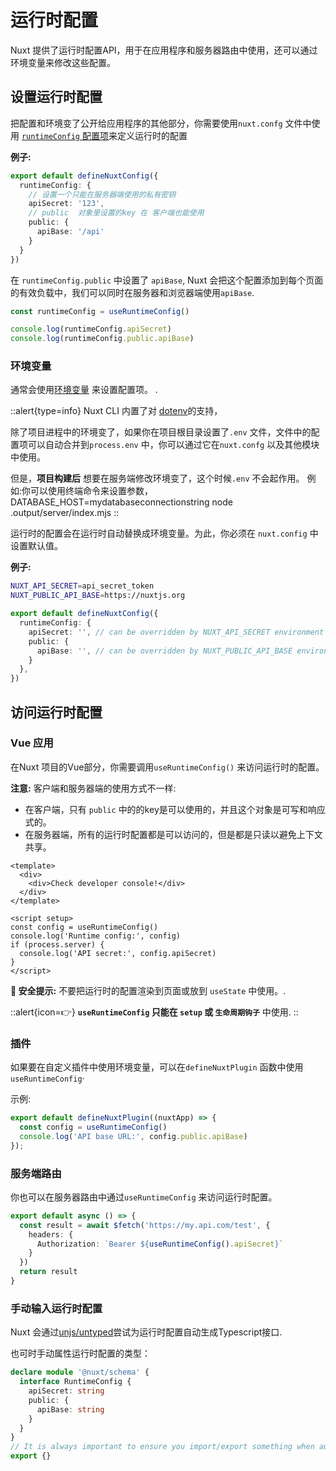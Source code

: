 # 运行时配置

Nuxt 提供了运行时配置API，用于在应用程序和服务器路由中使用，还可以通过环境变量来修改这些配置。


## 设置运行时配置

把配置和环境变了公开给应用程序的其他部分，你需要使用`nuxt.confg` 文件中使用 [`runtimeConfig` 配置项](/guide/directory-structure/nuxt.config#runtimeconfig)来定义运行时的配置

**例子:**

```ts [nuxt.config.ts]
export default defineNuxtConfig({
  runtimeConfig: {
    // 设置一个只能在服务器端使用的私有密钥
    apiSecret: '123',
    // public  对象里设置的key 在 客户端也能使用
    public: {
      apiBase: '/api'
    }
  }
})
```

在 `runtimeConfig.public` 中设置了 `apiBase`, Nuxt 会把这个配置添加到每个页面的有效负载中，我们可以同时在服务器和浏览器端使用`apiBase`.


```js
const runtimeConfig = useRuntimeConfig()

console.log(runtimeConfig.apiSecret)
console.log(runtimeConfig.public.apiBase)
```

### 环境变量

通常会使用[环境变量](https://medium.com/chingu/an-introduction-to-environment-variables-and-how-to-use-them-f602f66d15fa) 来设置配置项。
.

::alert{type=info}
Nuxt CLI 内置了对 [dotenv](https://github.com/motdotla/dotenv)的支持，

除了项目进程中的环境变了，如果你在项目根目录设置了`.env` 文件，文件中的配置项可以自动合并到`process.env` 中，你可以通过它在`nuxt.confg` 以及其他模块中使用。

但是，**项目构建后** 想要在服务端修改环境变了，这个时候`.env` 不会起作用。
例如:你可以使用终端命令来设置参数，DATABASE_HOST=mydatabaseconnectionstring node .output/server/index.mjs
::

运行时的配置会在运行时自动替换成环境变量。为此，你必须在 `nuxt.config` 中设置默认值。

**例子:**

```sh [.env]
NUXT_API_SECRET=api_secret_token
NUXT_PUBLIC_API_BASE=https://nuxtjs.org
```

```ts [nuxt.config.ts]
export default defineNuxtConfig({
  runtimeConfig: {
    apiSecret: '', // can be overridden by NUXT_API_SECRET environment variable
    public: {
      apiBase: '', // can be overridden by NUXT_PUBLIC_API_BASE environment variable
    }
  },
})
```

## 访问运行时配置

### Vue 应用

在Nuxt 项目的Vue部分，你需要调用`useRuntimeConfig()` 来访问运行时的配置。


**注意:** 客户端和服务器端的使用方式不一样:

- 在客户端，只有 `public` 中的的key是可以使用的，并且这个对象是可写和响应式的。
- 在服务器端，所有的运行时配置都是可以访问的，但是都是只读以避免上下文共享。


```vue
<template>
  <div>
    <div>Check developer console!</div>
  </div>
</template>

<script setup>
const config = useRuntimeConfig()
console.log('Runtime config:', config)
if (process.server) {
  console.log('API secret:', config.apiSecret)
}
</script>
```

**🛑 安全提示:** 不要把运行时的配置渲染到页面或放到 `useState` 中使用。.

::alert{icon=👉}
**`useRuntimeConfig` 只能在 `setup` 或 `生命周期钩子`** 中使用.
::

### 插件

如果要在自定义插件中使用环境变量，可以在`defineNuxtPlugin` 函数中使用  `useRuntimeConfig`·


示例:

```ts
export default defineNuxtPlugin((nuxtApp) => {
  const config = useRuntimeConfig()
  console.log('API base URL:', config.public.apiBase)
});
```

### 服务端路由

你也可以在服务器路由中通过`useRuntimeConfig` 来访问运行时配置。

```ts
export default async () => {
  const result = await $fetch('https://my.api.com/test', {
    headers: {
      Authorization: `Bearer ${useRuntimeConfig().apiSecret}`
    }
  })
  return result
}
```

### 手动输入运行时配置

Nuxt 会通过[unjs/untyped](https://github.com/unjs/untyped)尝试为运行时配置自动生成Typescript接口.

也可时手动属性运行时配置的类型：

```ts [index.d.ts]
declare module '@nuxt/schema' {
  interface RuntimeConfig {
    apiSecret: string
    public: {
      apiBase: string
    }
  }
}
// It is always important to ensure you import/export something when augmenting a type
export {}
```

